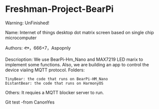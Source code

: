 # Freshman-Project-BearPi

Warning: UnFinished!

Name: Internet of things desktop dot matrix screen based on single chip microcomputer

Authors: 🐟，666+7，Aspopnly

Descrioption: We use BearPi-Hm_Nano and MAX7219 LED marix to implement some functions. Also, we are building an app to control the device viaiing MQTT protocol.
Folders:

    TinyBear: the code that runs on BearPi-HM_Nano
    DistantBear: the code that runs on HarmonyOS

Others:
It requies a MQTT blocker server to run.
 


 Git test -from CanonYes